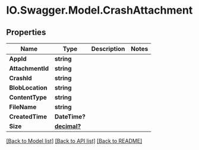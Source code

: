 # IO.Swagger.Model.CrashAttachment
## Properties

Name | Type | Description | Notes
------------ | ------------- | ------------- | -------------
**AppId** | **string** |  | 
**AttachmentId** | **string** |  | 
**CrashId** | **string** |  | 
**BlobLocation** | **string** |  | 
**ContentType** | **string** |  | 
**FileName** | **string** |  | 
**CreatedTime** | **DateTime?** |  | 
**Size** | [**decimal?**](BigDecimal.md) |  | 

[[Back to Model list]](../README.md#documentation-for-models) [[Back to API list]](../README.md#documentation-for-api-endpoints) [[Back to README]](../README.md)

